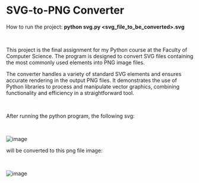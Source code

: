 # SVG-to-PNG Converter

How to run the project: **python svg.py <svg_file_to_be_converted>.svg**

<br>

This project is the final assignment for my Python course at the Faculty of Computer Science. The program is designed to convert SVG files containing the most commonly used elements into PNG image files.

The converter handles a variety of standard SVG elements and ensures accurate rendering in the output PNG files. It demonstrates the use of Python libraries to process and manipulate vector graphics, combining functionality and efficiency in a straightforward tool.

<br>

After running the python program, the following svg:

<br>

![image](https://github.com/user-attachments/assets/fe2c038c-2fe9-49f5-a0e3-f81474e1b61c)


will be converted to this png file image:

<br>

![image](https://github.com/user-attachments/assets/02c9719f-3109-4da9-9d94-68be948666e2)


